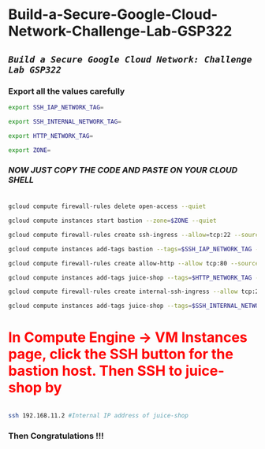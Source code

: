 # Build-a-Secure-Google-Cloud-Network-Challenge-Lab-GSP322
## ***```Build a Secure Google Cloud Network: Challenge Lab GSP322```***

### Export all the values carefully

```bash
export SSH_IAP_NETWORK_TAG=

export SSH_INTERNAL_NETWORK_TAG=

export HTTP_NETWORK_TAG=

export ZONE=
```
###
###


### ***NOW JUST COPY THE CODE AND PASTE ON YOUR CLOUD SHELL***
###
###

```bash

gcloud compute firewall-rules delete open-access --quiet

gcloud compute instances start bastion --zone=$ZONE --quiet

gcloud compute firewall-rules create ssh-ingress --allow=tcp:22 --source-ranges 35.235.240.0/20 --target-tags $SSH_IAP_NETWORK_TAG --network acme-vpc --quiet

gcloud compute instances add-tags bastion --tags=$SSH_IAP_NETWORK_TAG --zone=$ZONE --quiet

gcloud compute firewall-rules create allow-http --allow tcp:80 --source-ranges 0.0.0.0/0 --target-tags=$HTTP_NETWORK_TAG --network=acme-vpc --quiet

gcloud compute instances add-tags juice-shop --tags=$HTTP_NETWORK_TAG --zone=$ZONE --quiet

gcloud compute firewall-rules create internal-ssh-ingress --allow tcp:22 --source-ranges=192.168.10.0/24 --target-tags=$SSH_INTERNAL_NETWORK_TAG --network=acme-vpc --quiet

gcloud compute instances add-tags juice-shop --tags=$SSH_INTERNAL_NETWORK_TAG --zone=$ZONE --quiet

```

# <span style="color:red">In Compute Engine -> VM Instances page, click the SSH button for the bastion host. Then SSH to juice-shop by</span>



```bash

ssh 192.168.11.2 #Internal IP address of juice-shop

```

### Then Congratulations !!!
